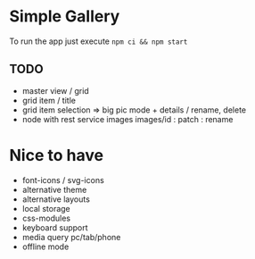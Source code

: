# Simple Gallery

To run the app just execute `npm ci && npm start`

## TODO

- master view / grid
- grid item / title
- grid item selection => big pic mode + details / rename, delete
- node with rest service images images/id : patch : rename

# Nice to have

- font-icons / svg-icons
- alternative theme
- alternative layouts
- local storage
- css-modules
- keyboard support
- media query pc/tab/phone
- offline mode
